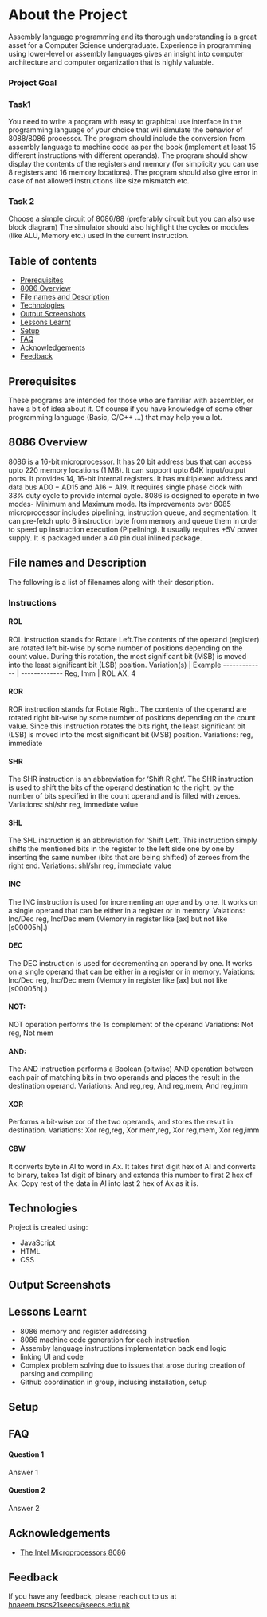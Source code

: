 # About the Project

Assembly language programming and its thorough understanding is a great asset for a Computer Science undergraduate. Experience in programming using lower-level or assembly languages gives an insight into computer architecture and computer organization that is highly valuable. 

### Project Goal

### Task1

You need to write a program with easy to graphical use interface in the programming language of your choice that will simulate the behavior of 8088/8086 processor. The program should include the conversion from assembly language to machine code as per the book (implement at least 15 different instructions with different operands). 
The program should show display the contents of the registers and memory (for simplicity you can use 8 registers and 16 memory locations). 
The program should also give error in case of not allowed instructions like size mismatch etc.

### Task 2

Choose a simple circuit of 8086/88 (preferably circuit but you can also use block diagram) The simulator should also highlight the cycles or modules (like ALU, Memory etc.) used in the current instruction.

## Table of contents
* [Prerequisites](#Prerequisites)
* [8086 Overview](#8086-Overview)
* [File names and Description](#File-names-and-Description)
* [Technologies](#Technologies)
* [Output Screenshots](#Output-Screenshots)
* [Lessons Learnt](#Lessons-Learnt)
* [Setup](#Setup)
* [FAQ](#FAQ)
* [Acknowledgements](#Acknowledgements)
* [Feedback](#Feedback)

## Prerequisites

These programs are intended for those who are familiar with assembler, or have a bit of idea about it. Of course if you have knowledge of some other programming language (Basic, C/C++ ...) that may help you a lot.

## 8086 Overview

8086 is a 16-bit microprocessor. It has 20 bit address bus that can access upto 220 memory locations
(1 MB). It can support upto 64K input/output ports. It provides 14, 16-bit internal registers. It has
multiplexed address and data bus AD0 − AD15 and A16 − A19. It requires single phase clock with
33% duty cycle to provide internal cycle. 8086 is designed to operate in two modes- Minimum and
Maximum mode. Its improvements over 8085 microprocessor includes pipelining, instruction queue,
and segmentation. It can pre-fetch upto 6 instruction byte from memory and queue them in order
to speed up instruction execution (Pipelining). It usually requires +5V power supply. It is packaged
under a 40 pin dual inlined package.

## File names and Description
The following is a list of filenames along with their description.

### Instructions

#### ROL

ROL instruction stands for Rotate Left.The contents of the operand (register) are rotated left bit-wise by some number of positions depending on the count value. During this rotation, the most significant bit (MSB) is moved into the least significant bit (LSB) position.
Variation(s)  | Example
------------- | -------------
Reg, Imm  | ROL AX, 4

#### ROR

ROR instruction stands for Rotate Right. The contents of the operand are rotated right bit-wise by some number of positions depending on the count value. Since this instruction rotates the bits right, the least significant bit (LSB) is moved into the most significant bit (MSB) position.
Variations: reg, immediate 

#### SHR

The SHR instruction is an abbreviation for ‘Shift Right’. The SHR instruction is used to shift the bits of the operand destination to the right, by the number of bits specified in the count operand and is filled with zeroes.
Variations: shl/shr reg, immediate value

#### SHL

The SHL instruction is an abbreviation for ‘Shift Left’. This instruction simply shifts the mentioned bits in the register to the left side one by one by inserting the same number (bits that are being shifted) of zeroes from the right end. 
Variations: shl/shr reg, immediate value

#### INC

The INC instruction is used for incrementing an operand by one. It works on a single operand that can be either in a register or in memory.
Vaiations: Inc/Dec reg, Inc/Dec mem  (Memory in register like [ax] but not like [s00005h].)

#### DEC

The DEC instruction is used for decrementing an operand by one. It works on a single operand that can be either in a register or in memory.
Vaiations: Inc/Dec reg, Inc/Dec mem  (Memory in register like [ax] but not like [s00005h].)

#### NOT:

NOT operation performs the 1s complement of the operand 
Variations: Not reg, Not mem

#### AND:

The AND instruction performs a Boolean (bitwise) AND operation between each pair of matching bits in two operands and places the result in the destination operand.
Variations: And reg,reg, And reg,mem, And reg,imm

#### XOR

Performs a bit-wise xor of the two operands, and stores the result in destination.
Variations: Xor reg,reg, Xor mem,reg, Xor reg,mem, Xor reg,imm

#### CBW

It converts byte in Al to word in Ax. It takes first digit hex of Al and converts to binary, takes 1st digit of binary and extends this number to first 2 hex of Ax. Copy rest of the data in Al into last 2 hex of Ax as it is.

## Technologies

Project is created using:
* JavaScript 
* HTML
* CSS

## Output Screenshots


## Lessons Learnt

* 8086 memory and register addressing
* 8086 machine code generation for each instruction
* Assemby language instructions implementation back end logic
* linking UI and code 
* Complex problem solving due to issues that arose during creation of parsing and compiling
* Github coordination in group, inclusing installation, setup


## Setup

## FAQ

#### Question 1

Answer 1

#### Question 2

Answer 2


## Acknowledgements

 - [The Intel Microprocessors 8086 ](https://userpages.umbc.edu/~squire/intel_book.pdf)

## Feedback

If you have any feedback, please reach out to us at hnaeem.bscs21seecs@seecs.edu.pk
